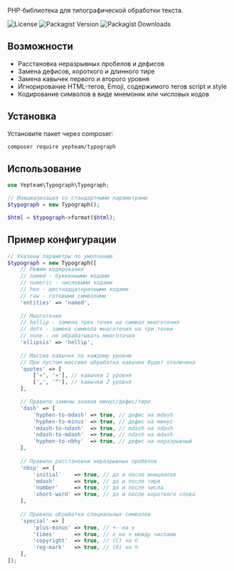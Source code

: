 PHP-библиотека для типографической обработки текста.

![License](https://img.shields.io/github/license/yepteam/typograph?style=flat-square)
![Packagist Version](https://img.shields.io/packagist/v/yepteam/typograph?style=flat-square)
![Packagist Downloads](https://img.shields.io/packagist/dt/yepteam/typograph?style=flat-square)

## Возможности

- Расстановка неразрывных пробелов и дефисов
- Замена дефисов, короткого и длинного тире
- Замена кавычек первого и второго уровня
- Игнорирование HTML-тегов, Emoji, содержимого тегов script и style
- Кодирование символов в виде мнемоник или числовых кодов

## Установка

Установите пакет через composer:

```bash
composer require yepteam/typograph
```

## Использование

```php
use Yepteam\Typograph\Typograph;

// Инициализация со стандартными параметрами
$typograph = new Typograph();

$html = $typograph->format($html);
```

## Пример конфигурации

```php
// Указаны параметры по умолчанию
$typograph = new Typograph([
    // Режим кодирования
    // named - буквенными кодами
    // numeric - числовыми кодами
    // hex - шестнадцатеричными кодами
    // raw - готовыми символами
    'entities' => 'named',
    
    // Многоточия
    // hellip - замена трех точек на символ многоточия
    // dots - замена символа многоточия на три точки
    // none - не обрабатывать многоточия
    'ellipsis' => 'hellip',
    
    // Массив кавычек по каждому уровню
    // При пустом массиве обработка кавычек будет отключена
    'quotes' => [
        ['«', '»'], // кавычки 1 уровня
        ['„', '“'], // кавычки 2 уровня
    ],

    // Правила замены знаков минус/дефис/тире    
    'dash' => [
        'hyphen-to-mdash' => true, // дефис на mdash
        'hyphen-to-minus' => true, // дефис на минус
        'mdash-to-ndash'  => true, // mdash на ndash
        'ndash-to-mdash'  => true, // ndash на mdash
        'hyphen-to-nbhy'  => true, // дефис на неразрывный
    ],
    
    // Правила расстановки неразрывных пробелов
    'nbsp' => [
        'initial'    => true, // до и после инициалов
        'mdash'      => true, // до и после тире
        'number'     => true, // до и после числа
        'short-word' => true, // до и после короткого слова
    ],
    
    // Правила обработки специальных символов
    'special' => [
        'plus-minus' => true, // +- на ±
        'times'      => true, // x на × между числами
        'copyright'  => true, // (C) на ©
        'reg-mark'   => true, // (R) на ®
    ],
]);
```
